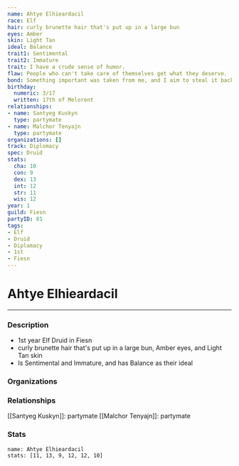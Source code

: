 ```yaml
---
name: Ahtye Elhieardacil
race: Elf
hair: curly brunette hair that's put up in a large bun
eyes: Amber
skin: Light Tan
ideal: Balance
trait1: Sentimental
trait2: Immature
trait: I have a crude sense of humor.
flaw: People who can't take care of themselves get what they deserve.
bond: Something important was taken from me, and I aim to steal it back.
birthday:
  numeric: 3/17
  written: 17th of Melorent
relationships:
- name: Santyeg Kuskyn
  type: partymate
- name: Malchor Tenyajn
  type: partymate
organizations: []
track: Diplomacy
spec: Druid
stats:
  cha: 10
  con: 9
  dex: 13
  int: 12
  str: 11
  wis: 12
year: 1
guild: Fiesn
partyID: 81
tags:
- Elf
- Druid
- Diplomacy
- 1st
- Fiesn
---
```

# Ahtye Elhieardacil
---
### Description
- 1st year Elf Druid in Fiesn
- curly brunette hair that's put up in a large bun, Amber eyes, and Light Tan skin
- Is Sentimental and Immature, and has Balance as their ideal

### Organizations
### Relationships
[[Santyeg Kuskyn]]: partymate
[[Malchor Tenyajn]]: partymate
### Stats
```statblock
name: Ahtye Elhieardacil
stats: [11, 13, 9, 12, 12, 10]
```